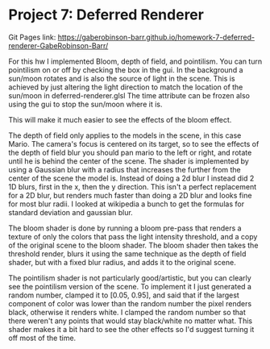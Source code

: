 # Project 7: Deferred Renderer

Git Pages link:
https://gaberobinson-barr.github.io/homework-7-deferred-renderer-GabeRobinson-Barr/

For this hw I implemented Bloom, depth of field, and pointilism.
You can turn pointilism on or off by checking the box in the gui.
In the background a sun/moon rotates and is also the source of light in the scene. This is achieved by just altering the light direction to match the location of the sun/moon in deferred-renderer.glsl
The time attribute can be frozen also using the gui to stop the sun/moon where it is.

This will make it much easier to see the effects of the bloom effect.

The depth of field only applies to the models in the scene, in this case Mario. The camera's focus is centered on its target, so to see the effects of the depth of field blur you should pan mario to the left or right, and rotate until he is behind the center of the scene.
The shader is implemented by using a Gaussian blur with a radius that increases the further from the center of the scene the model is.
Instead of doing a 2d blur I instead did 2 1D blurs, first in the x, then the y direction. This isn't a perfect replacement for a 2D blur, but renders much faster than doing a 2D blur and looks fine for most blur radii.
I looked at wikipedia a bunch to get the formulas for standard deviation and gaussian blur.

The bloom shader is done by running a bloom pre-pass that renders a texture of only the colors that pass the light intensity threshold, and a copy of the original scene to the bloom shader.
The bloom shader then takes the threshold render, blurs it using the same technique as the depth of field shader, but with a fixed blur radius, and adds it to the original scene.

The pointilism shader is not particularly good/artistic, but you can clearly see the pointilism version of the scene.
To implement it I just generated a random number, clamped it to [0.05, 0.95], and said that if the largest component of color was lower than the random number the pixel renders black, otherwise it renders white.
I clamped the random number so that there weren't any points that would stay black/white no matter what.
This shader makes it a bit hard to see the other effects so I'd suggest turning it off most of the time.